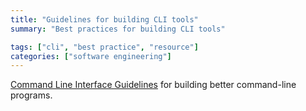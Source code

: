 ```yaml
---
title: "Guidelines for building CLI tools"
summary: "Best practices for building CLI tools"

tags: ["cli", "best practice", "resource"]
categories: ["software engineering"]
---
```


[Command Line Interface Guidelines](https://clig.dev/) for building better command-line programs.
